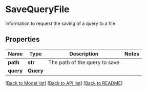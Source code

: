 # SaveQueryFile

Information to request the saving of a query to a file
## Properties
Name | Type | Description | Notes
------------ | ------------- | ------------- | -------------
**path** | **str** | The path of the query to save | 
**query** | [**Query**](Query.md) |  | 

[[Back to Model list]](../README.md#documentation-for-models) [[Back to API list]](../README.md#documentation-for-api-endpoints) [[Back to README]](../README.md)


